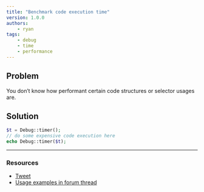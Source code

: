 ```yaml
---
title: "Benchmark code execution time"
version: 1.0.0
authors:
    - ryan
tags:
    - debug
    - time
    - performance
---
```


## Problem

You don’t know how performant certain code structures or selector usages are.

## Solution

```php
$t = Debug::timer();
// do some expensive code execution here
echo Debug::timer($t);
```

---

### Resources

-   [Tweet](https://twitter.com/processwire/status/452439920653893633)
-   [Usage examples in forum thread](https://processwire.com/talk/topic/6328-optimizing-code-queries/)
